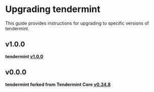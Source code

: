 # Upgrading tendermint

This guide provides instructions for upgrading to specific versions of tendermint.

## v1.0.0

**tendermint [v1.0.0](https://github.com/PikeEcosystem/tendermint/blob/v1.0.0/CHANGELOG.md#v100)**

## v0.0.0

**tendermint forked from Tendermint Core [v0.34.8](https://github.com/tendermint/tendermint/releases/tag/v0.34.8)**
